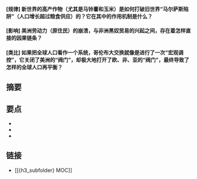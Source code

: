 #### [规律] 新世界的高产作物（尤其是马铃薯和玉米）是如何打破旧世界“马尔萨斯陷阱”（人口增长超过粮食供应）的？它在其中的作用机制是什么？


#### [影响] 美洲劳动力（原住民）的崩溃，与非洲黑奴贸易的兴起之间，存在着怎样直接的因果链条？


#### [类比] 如果把全球人口看作一个系统，哥伦布大交换就像是进行了一次“宏观调控”，它关闭了美洲的“阀门”，却极大地打开了欧、非、亚的“阀门”，最终导致了怎样的全球人口再平衡？


## 摘要


## 要点

- 
- 
- 

## 链接

- [[{h3_subfolder} MOC]]
